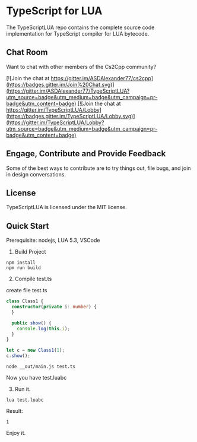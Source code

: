 TypeScript for LUA
===========================

The TypeScriptLUA repo contains the complete source code implementation for TypeScript compiler for LUA bytecode.

Chat Room
---------

Want to chat with other members of the Cs2Cpp community?

[![Join the chat at https://gitter.im/ASDAlexander77/cs2cpp](https://badges.gitter.im/Join%20Chat.svg)](https://gitter.im/ASDAlexander77/TypeScriptLUA?utm_source=badge&utm_medium=badge&utm_campaign=pr-badge&utm_content=badge) [![Join the chat at https://gitter.im/TypeScriptLUA/Lobby](https://badges.gitter.im/TypeScriptLUA/Lobby.svg)](https://gitter.im/TypeScriptLUA/Lobby?utm_source=badge&utm_medium=badge&utm_campaign=pr-badge&utm_content=badge)

Engage, Contribute and Provide Feedback
---------------------------------------

Some of the best ways to contribute are to try things out, file bugs, and join in design conversations.


License
-------

TypeScriptLUA is licensed under the MIT license.

Quick Start
-----------

Prerequisite: nodejs, LUA 5.3, VSCode

1) Build Project

```
npm install
npm run build
```

2) Compile test.ts

create file test.ts

```TypeScript
class Class1 {
  constructor(private i: number) {
  }

  public show() {
    console.log(this.i);
  }
}

let c = new Class1(1);
c.show();
```

```
node __out/main.js test.ts
```

Now you have test.luabc

3) Run it.

```
lua test.luabc
```

Result:
```
1
```

Enjoy it. 
